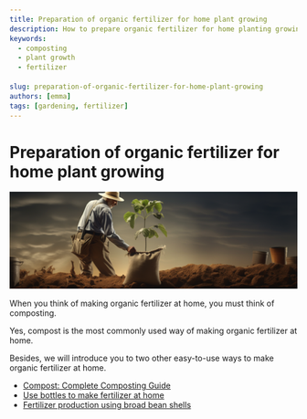```yaml
---
title: Preparation of organic fertilizer for home plant growing
description: How to prepare organic fertilizer for home planting growing?
keywords:
  - composting
  - plant growth
  - fertilizer

slug: preparation-of-organic-fertilizer-for-home-plant-growing
authors: [emma]
tags: [gardening, fertilizer]
---
```


# Preparation of organic fertilizer for home plant growing


![](./img/img.png)


When you think of making organic fertilizer at home, you must think of composting.

Yes, compost is the most commonly used way of making organic fertilizer at home.
<!-- truncate -->
Besides, we will introduce you to two other easy-to-use ways to make organic fertilizer at home.

- [Compost: Complete Composting Guide](/blog/organic-compost-the-complete-composting-guide)
- [Use bottles to make fertilizer at home](/blog/use-bottles-to-make-fertilizer-at-home)
- [Fertilizer production using broad bean shells](/blog/fertilizer-production-using-broad-bean-shells)


